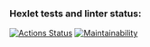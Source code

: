 ### Hexlet tests and linter status:

[![Actions Status](https://github.com/BogdanovBogdan/frontend-project-lvl1/workflows/hexlet-check/badge.svg)](https://github.com/BogdanovBogdan/frontend-project-lvl1/actions)
[![Maintainability](https://api.codeclimate.com/v1/badges/23ebd45c3d316e9d7dce/maintainability)](https://codeclimate.com/github/BogdanovBogdan/frontend-project-lvl1/maintainability)
